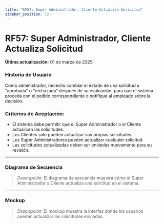 ```yaml
---
title: "RF57: Super Administrador, Cliente Actualiza Solicitud"  
sidebar_position: 58
---
```


# RF57: Super Administrador, Cliente Actualiza Solicitud

**Última actualización:** 01 de marzo de 2025

### Historia de Usuario

Como administrador, necesito cambiar el estado de una solicitud a “aprobada” o “rechazada” después de su evaluación, para que el sistema proceda con el pedido correspondiente o notifique al empleado sobre la decisión.

### Criterios de Aceptación:

- El sistema debe permitir que el Super Administrador o el Cliente actualicen las solicitudes.
- Los Clientes solo pueden actualizar sus propias solicitudes.
- Los Super Administradores pueden actualizar cualquier solicitud.
- Las solicitudes actualizadas deben ser enviadas nuevamente para su revisión.

---

### Diagrama de Secuencia

> *Descripción*: El diagrama de secuencia muestra cómo el Super Administrador o Cliente actualiza una solicitud en el sistema.

---

### Mockup

> *Descripción*: El mockup muestra la interfaz donde los usuarios pueden actualizar las solicitudes enviadas.
